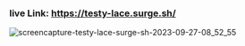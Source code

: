 ### live Link: https://testy-lace.surge.sh/



![screencapture-testy-lace-surge-sh-2023-09-27-08_52_55](https://github.com/alamnahid/react-router-career-hub/assets/138557372/432db478-63ab-47c8-a896-10f753d654dc)
